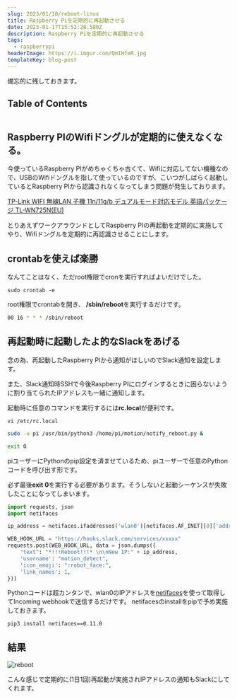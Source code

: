 ```yaml
---
slug: 2023/01/18/reboot-linux
title: Raspberry Piを定期的に再起動させる
date: 2023-01-17T15:52:28.580Z
description: Raspberry Piを定期的に再起動させる
tags:
  - raspberrypi
headerImage: https://i.imgur.com/QmIHfeR.jpg
templateKey: blog-post
---
```


備忘的に残しておきます。

## Table of Contents

```toc

```

## Raspberry PIのWifiドングルが定期的に使えなくなる。

今使っているRaspberry PIがめちゃくちゃ古くて、Wifiに対応してない機種なので、USBのWifiドングルを指して使っているのですが、こいつがしばらく起動しているとRaspberry PIから認識されなくなってしまう問題が発生しております。

[TP-Link WIFI 無線LAN 子機 11n/11g/b デュアルモード対応モデル 英語パッケージ TL-WN725N(EU)](https://www.amazon.co.jp/dp/B008IFXQFU?ref=ppx_pop_dt_b_product_details&th=1)

とりあえずワークアラウンドとしてRaspberry PIの再起動を定期的に実施してやり、Wifiドングルを定期的に再認識させることにします。

## crontabを使えば楽勝

なんてことはなく、ただroot権限でcronを実行すればよいだけでした。

```shell{promptUser: pi}{promptHost: dev.raspberrypi}
sudo crontab -e
```

root権限でcrontabを開き、 **/sbin/reboot**を実行するだけです。

```bash
00 16 * * * /sbin/reboot
```

## 再起動時に起動したよ的なSlackをあげる

念の為、再起動したRaspberry PIから通知がほしいのでSlack通知を設定します。

また、Slack通知時SSHで今後Raspberry PIにログインするときに困らないように割り当てられたIPアドレスも一緒に通知します。

起動時に任意のコマンドを実行するには**rc.local**が便利です。

```shell{promptUser: pi}{promptHost: dev.raspberrypi}
vi /etc/rc.local
```

```bash
sudo -u pi /usr/bin/python3 /home/pi/motion/notify_reboot.py &

exit 0
```

piユーザーにPythonのpip設定を済ませているため、piユーザーで任意のPythonコードを呼び出す形です。

必ず最後**exit 0**を実行する必要があります。そうしないと起動シーケンスが失敗したことになってしまいます。

```python
import requests, json
import netifaces

ip_address = netifaces.ifaddresses('wlan0')[netifaces.AF_INET][0]['addr']

WEB_HOOK_URL = "https://hooks.slack.com/services/xxxxx"
requests.post(WEB_HOOK_URL, data = json.dumps({
    "text": "*!!!Reboot!!!* \n\nNew IP:" + ip_address,
    'username': "motion_detect",
    'icon_emoji': ":robot_face:",
    'link_names': 1,
}))
```

Pythonコードは超カンタンで、wlan0のIPアドレスを[netifaces](https://pypi.org/project/netifaces/)を使って取得してIncoming webhookで送信するだけです。
netifacesのinstallをpipで予め実施しておきます。

```shell{promptUser: pi}{promptHost: dev.raspberrypi}
pip3 install netifaces==0.11.0
```

## 結果

![reboot](https://i.imgur.com/oEMLAHF.png)

こんな感じで定期的に(1日1回)再起動が実施されIPアドレスの通知もSlackにしてくれます。
